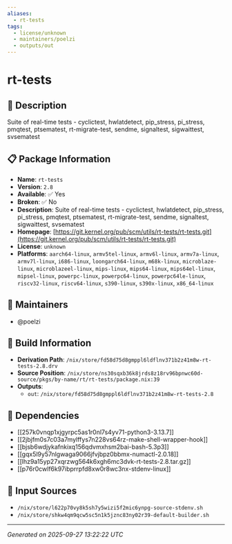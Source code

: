 ```yaml
---
aliases:
  - rt-tests
tags:
  - license/unknown
  - maintainers/poelzi
  - outputs/out
---
```


# rt-tests

## 📝 Description

Suite of real-time tests - cyclictest, hwlatdetect, pip_stress, pi_stress, pmqtest, ptsematest, rt-migrate-test, sendme, signaltest, sigwaittest, svsematest

## 📋 Package Information

- **Name**: `rt-tests`
- **Version**: `2.8`
- **Available**: ✅ Yes
- **Broken**: ✅ No
- **Description**: Suite of real-time tests - cyclictest, hwlatdetect, pip_stress, pi_stress, pmqtest, ptsematest, rt-migrate-test, sendme, signaltest, sigwaittest, svsematest
- **Homepage**: [https://git.kernel.org/pub/scm/utils/rt-tests/rt-tests.git](https://git.kernel.org/pub/scm/utils/rt-tests/rt-tests.git)
- **License**: `unknown`
- **Platforms**: `aarch64-linux`, `armv5tel-linux`, `armv6l-linux`, `armv7a-linux`, `armv7l-linux`, `i686-linux`, `loongarch64-linux`, `m68k-linux`, `microblaze-linux`, `microblazeel-linux`, `mips-linux`, `mips64-linux`, `mips64el-linux`, `mipsel-linux`, `powerpc-linux`, `powerpc64-linux`, `powerpc64le-linux`, `riscv32-linux`, `riscv64-linux`, `s390-linux`, `s390x-linux`, `x86_64-linux`
## 👥 Maintainers

- @poelzi


## 🔧 Build Information

- **Derivation Path**: `/nix/store/fd58d75d8gmppl6ldflnv371b2z41m8w-rt-tests-2.8.drv`
- **Source Position**: `/nix/store/ns30sqxb36k8jrds8z18rv96bpnwc60d-source/pkgs/by-name/rt/rt-tests/package.nix:39`
- **Outputs**:
  - `out`:  `/nix/store/fd58d75d8gmppl6ldflnv371b2z41m8w-rt-tests-2.8`

## 🔗 Dependencies

- [[257k0vnqp1xjgyrpc5as1r0nl7s4yv71-python3-3.13.7]]
- [[2jbjfm0s7c03a7mylffys7n228vs64rz-make-shell-wrapper-hook]]
- [[bjsb6wdjykafnkixq156qdvmxhsm2bai-bash-5.3p3]]
- [[gqx5l9y57nlgwaga9066jfvjbpz0bbmx-numactl-2.0.18]]
- [[lhz9a15yp27xqrzwg564k6xgh6mc3dvk-rt-tests-2.8.tar.gz]]
- [[p76r0cwlf6k97ibprrpfd8xw0r8wc3nx-stdenv-linux]]

## 📁 Input Sources

- `/nix/store/l622p70vy8k5sh7y5wizi5f2mic6ynpg-source-stdenv.sh`
- `/nix/store/shkw4qm9qcw5sc5n1k5jznc83ny02r39-default-builder.sh`

---
*Generated on 2025-09-27 13:22:22 UTC*
